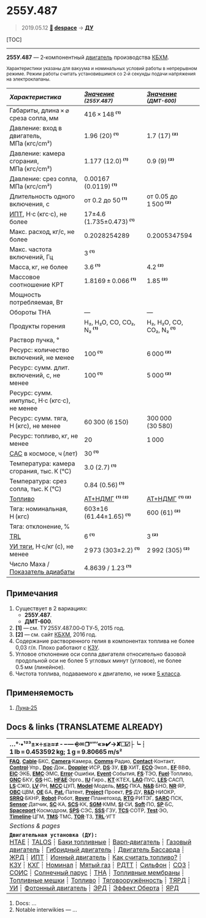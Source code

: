 # 255У.487
> 2019.05.12 **[🚀](../index/index.md) [despace](index.md)** → **[ДУ](ps.md)**

[TOC]

---

**255У.487** — 2‑компонентный [двигатель](ps.md) производства [КБХМ](zz_kbhm.md).

<small>

Характеристики указаны для вакуума и номинальных условий работы в непрерывном режиме. Режим работы считать установившимся со 2‑й секунды подачи напряжения на электроклапаны.

|*Характеристика*|*[Значение](si.md) <small>(255У.487)</small>*|*[Значение](si.md) <small>(ДМТ-600)</small>*|
|:--|:--|:--|
|Габариты, длина × ⌀ среза сопла, мм|416 × 148 **⁽¹⁾**||
|Давление: вход в двигатель, МПа (кгс/cm²)|1.96 (20) **⁽¹⁾**|1.7 (17) **⁽²⁾**|
|Давление: камера сгорания, МПа (кгс/cm²)|1.177 (12.0) **⁽¹⁾**|0.9 (9) **⁽²⁾**|
|Давление: срез сопла, МПа (кгс/cm²)|0.00167 (0.0119) **⁽¹⁾**||
|Длительность одного включения, с|от 0.2 до 50 **⁽¹⁾**|от 0.05 до 1 500 **⁽²⁾**|
|[ИПТ](ing.md), Н·с (кгс·с), не более|17±4.6 (1.735±0.473) **⁽¹⁾**||
|Макс. расход, кг/с, не более|0.2028254289|0.2005347594|
|Макс. частота включений, Гц|3 **⁽¹⁾**||
|Масса, кг, не более|3.6 **⁽¹⁾**|4.2 **⁽²⁾**|
|Массовое соотношение КРТ|1.8169 ± 0.066 **⁽¹⁾**|1.85 **⁽²⁾**|
|Мощность потребляемая, Вт|||
|Обороты ТНА|—|—|
|Продукты горения|H₂, H₂O, CO, CO₂, N₂ **⁽¹⁾**|H₂, H₂O, CO, CO₂, N₂ **⁽¹⁾**|
|Раствор пучка, °|||
|Ресурс: количество включений, не менее|100 **⁽¹⁾**|6 000 **⁽²⁾**|
|Ресурс: сумм. длит. включений, c, не менее|100 **⁽¹⁾**|5 000 **⁽²⁾**|
|Ресурс: сумм. импульс, Н·с (кгс·с), не менее||
|Ресурс: сумм. тяга, Н (кгс), не менее|60 300 (6 150)|300 000 (30 580)|
|Ресурс: топливо, кг, не менее|20|1 000|
|[САС](lifetime.md) в космосе, ч (лет)|30 **⁽¹⁾**||
|Температура: камера сгорания, тыс. К (℃)|3.0 (2.7) **⁽¹⁾**||
|Температура: срез сопла, тыс. К (℃)|0.84 (0.56) **⁽¹⁾**||
|[Топливо](fuel.md)|[АТ+НДМГ](at_plus.md) **⁽¹⁾ ⁽²⁾**|[АТ+НДМГ](at_plus.md) **⁽¹⁾ ⁽²⁾**|
|Тяга: номинальная, Н (кгс)|603±16 (61.44±1.65) **⁽¹⁾**|600 (61) **⁽²⁾**|
|Тяга: отклонение, %|||
|[TRL](trl.md)|6 **⁽¹⁾**|3 **⁽²⁾**|
|[УИ тяги](isp.md), Н·с/кг (с), не менее|2 973 (303±2.2) **⁽¹⁾**|2 992 (305) **⁽²⁾**|
|Число Маха / [Показатель адиабаты](heat_cr.md)|4.8639 / 1.23 **⁽¹⁾**||

</small>



<p style="page-break-after:always"> </p>

## Примечания
   1. Существует в 2 вариациях:
      - **255У.487**.
      - **ДМТ-600**.
   1. **[1]** — см. ТУ 255У.487.00‑0 ТУ‑5, 2015 год.
   1. **[2]** — см. сайт [КБХМ](zz_kbhm.md), 2016 год.
   1. Содержание растворенного гелия в компонентах топлива не более 0,03 г/л. Плохо работают с [КЗУ](cinu.md).
   1. Угловое отклонение оси сопла двигателя относительно базовой продольной оси не более 5 угловых минут (угловое), не более 0.5 мм (линейное).
   1. Чистота топлива, подаваемого к двигателю, не ниже [5 класса](clean_lvl.md).



## Применяемость
   1. [Луна‑25](луна_25.md)



<p style="page-break-after:always"> </p>

## Docs & links (TRANSLATEME ALREADY)
|…°·•¹²³±×÷≤≥≈≠ ‑ −— ⎆✉ ❐“”’«»✔→✘☐☑├┕┆ 1 lb = 0.453592 kg; 1 g = 9.80665 m/s²|
|:--|
|<small>**[FAQ](faq.md)**, **[Cable](cable.md)**·БКС, **[Camera](cam.md)**·Камера, **[Comms](comms.md)**·Радио, **[Contact](contact.md)**·Контакт, **[Control](control.md)**·Упр., **[Doc](doc.md)**·Док., **[Doppler](doppler.md)**·ИСР, **[DS](ds.md)**·ЗУ, **[EB](eb.md)**·ХИТ, **[ECO](ecology.md)**·Экол., **[EF](ef.md)**·ВВФ, **[ElC](elc.md)**·ЭКБ, **[EMC](emc.md)**·ЭМС, **[Error](error.md)**·Ошибки, **[Event](event.md)**·События, **[FS](fs.md)**·ТЭО, **[Fuel](fuel.md)**·Топливо, **[GNC](gnc.md)**·БКУ, **[GS](scs.md)**·НС, **[HF&E](hfe.md)**·Эрго., **[IU](iu.md)**·Гиро., **[KT](kt.md)**·КТЕХ, **[LAG](lag.md)**·ПУC, **[LES](les.md)**·САСП, **[LS](ls.md)**·СЖО, **[LV](lv.md)**·РН, **[MCC](mcc.md)**·ЦУП, **[Model](model.md)**·Модель, **[MSC](sc.md)**·ПКА, **[N&B](nnb.md)**·БНО, **[NR](nr.md)**·ЯР, **[OBC](obc.md)**·ЦВМ, **[OE](oe.md)**·БА, **[Pat.](патент.md)**·Патент, **[Project](project.md)**·Проект, **[PS](ps.md)**·ДУ, **[R&D](rnd.md)**·НИОКР, **[SRRQ](srrq.md)**·БКНР, **[Robot](robotics.md)**·Робот, **[Rover](rover.md)**·Планетоход, **[RTG](rtg.md)**·РИТЭГ, **[SARC](sarc.md)**·ПСК, **[Sensor](sensor.md)**·Датчик, **[SC](sc.md)**·КА, **[SCS](scs.md)**·КК, **[SGM](sgm.md)**·КММ, **[SI](si.md)**·СИ, **[Soft](soft.md)**·ПО, **[SP](sp.md)**·БС, **[Spaceport](spaceport.md)**·Космодром, **[SPS](sps.md)**·СЭС, **[SSS](sss.md)**·ГЗУ, **[TCS](tcs.md)**·СОТР, **[Test](test.md)**·ЭО, **[Timeline](timeline.md)**·ЦГМ, **[TMS](tms.md)**·ТМС, **[TOR](tor.md)**·ТЗ, **[TRL](trl.md)**·УГТ</small>|
|*Sections & pages*|
|**`Двигательная установка (ДУ):`**<br> [HTAE](htae.md) ┊ [TALOS](talos.md) ┊ [Баки топливные](fuel_tank.md) ┊ [Варп‑двигатель](warp_drive.md) ┊ [Газовый двигатель](cgt.md) ┊ [Гибридный двигатель](гбрд.md) ┊ [Двигатель Бассарда](bussard_ramjet.md) ┊ [ЖРД](lpr.md) ┊ [ИПТ](ing.md) ┊ [Ионный двигатель](иод.md) ┊ [Как считать топливо?](si.md) ┊ [КЗУ](cinu.md) ┊ [КХГ](cgs.md) ┊ [Номинал](nominal.md) ┊ [Мятый газ](exhsteam.md) ┊ [РДТТ](spr.md) ┊ [Сильфон](сильфон.md) ┊ [СОЗ](соз.md) ┊ [СОИС](соис.md) ┊ [Солнечный парус](солнечный_парус.md) ┊ [ТНА](turbopump.md) ┊ [Топливные мембраны](топливные_мембраны.md) ┊ [Топливные мешки](топливные_мешки.md) ┊ [Топливо](fuel.md) ┊ [Тяговооружённость](ttwr.md) ┊ [ТЯРД](тярд.md) ┊ [УИ](isp.md) ┊ [Фотонный двигатель](фотонный_двигатель.md) ┊ [ЭРД](epsp.md) ┊ [Эффект Оберта](oberth_eff.md) ┊ [ЯРД](ntr.md)|

   1. Docs: …
   1. Notable interwikies — …

